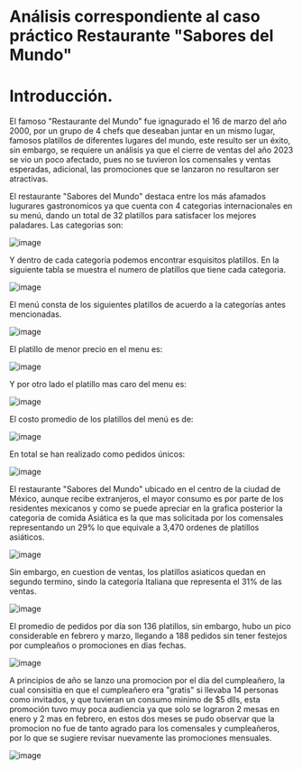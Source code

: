 # Análisis correspondiente al caso práctico Restaurante "Sabores del Mundo"

# Introducción. 

El famoso "Restaurante del Mundo" fue ignagurado el 16 de marzo del año 2000, por un grupo de 4 chefs que deseaban juntar en un mismo lugar, famosos platillos de diferentes lugares del mundo, este resulto ser un éxito, sin embargo, se requiere un análisis ya que el cierre de ventas del año 2023 se vio un poco afectado, pues no se tuvieron los comensales y ventas esperadas, adicional, las promociones que se lanzaron no resultaron ser atractivas.

El restaurante "Sabores del Mundo" destaca entre los más afamados lugurares gastronomicos ya que cuenta con 4 categorias internacionales en su menú, dando un total de 32 platillos para satisfacer los mejores paladares. Las categorias son:  

![image](https://github.com/user-attachments/assets/ed2e3ddc-7757-44e6-9e87-34dd5589c2d0)

Y dentro de cada categoria podemos encontrar esquisitos platillos. En la siguiente tabla se muestra el numero de platillos que tiene cada categoria. 

![image](https://github.com/user-attachments/assets/391768a2-da93-46fe-b68b-b6715264b1e0)

El menú consta de los siguientes platillos de acuerdo a la categorías antes mencionadas. 

![image](https://github.com/user-attachments/assets/730371ef-ab1d-46f0-999d-7db8cb8004ac)

El platillo de menor precio en el menu es:

![image](https://github.com/user-attachments/assets/227b5e7d-0062-47a5-82ff-fb0f723e35e4)

Y por otro lado el platillo mas caro del menu es:

![image](https://github.com/user-attachments/assets/9d857c0e-95fc-478f-acc8-12b600b143d2)

El costo promedio de los platillos del menú es de:

![image](https://github.com/user-attachments/assets/05d4e33a-3c98-4faa-a6df-25d16c8aad27)

En total se han realizado como pedidos únicos:

![image](https://github.com/user-attachments/assets/f9bf4b94-d0d0-4ec8-b7e8-659896d40a6d)

El restaurante "Sabores del Mundo" ubicado en el centro de la ciudad de México, aunque recibe extranjeros, el mayor consumo es por parte de los residentes mexicanos y como se puede apreciar en la grafica posterior la categoria de comida Asiática es la que mas solicitada por los comensales representando un 29% lo que equivale a 3,470 ordenes de platillos asiáticos.

![image](https://github.com/user-attachments/assets/0fb3aca4-2e76-4ded-966f-b3bf6f1c08a2)

Sin embargo, en cuestion de ventas, los platillos asiaticos quedan en segundo termino, sindo la categoría Italiana que representa el 31% de las ventas. 

![image](https://github.com/user-attachments/assets/f020e666-a506-49b6-b643-07d03b45791c)

El promedio de pedidos por día son 136 platillos, sin embargo, hubo un pico considerable en febrero y marzo, llegando a 188 pedidos sin tener festejos por cumpleaños o promociones en dias fechas. 

![image](https://github.com/user-attachments/assets/02c7332a-074a-4e52-83fb-f19735600761)

A principios de año se lanzo una promocion por el día del cumpleañero, la cual consisitia en que el cumpleañero era "gratis" si llevaba 14 personas como invitados, y que tuvieran un consumo minimo de $5 dlls, esta promoción tuvo muy poca audiencia ya que solo se lograron 2 mesas en enero y 2 mas en febrero, en estos dos meses se pudo observar que la promocion no fue de tanto agrado para los comensales y cumpleañeros, por lo que se sugiere revisar nuevamente las promociones mensuales.

![image](https://github.com/user-attachments/assets/51f3ad7f-13e9-4a12-84e5-3ddff0c4c018)

